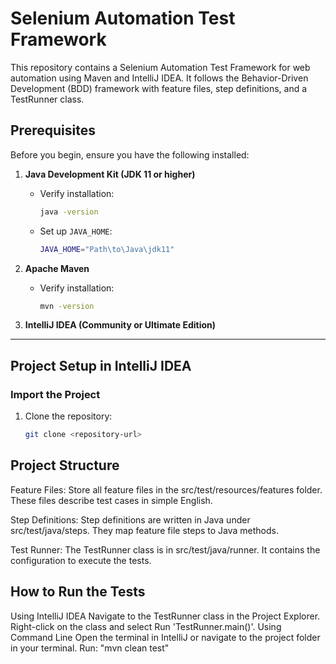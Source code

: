 # Selenium Automation Test Framework

This repository contains a Selenium Automation Test Framework for web automation using Maven and IntelliJ IDEA. It follows the Behavior-Driven Development (BDD) framework with feature files, step definitions, and a TestRunner class.

## Prerequisites

Before you begin, ensure you have the following installed:

1. **Java Development Kit (JDK 11 or higher)**
   - Verify installation:
     ```bash
     java -version
     ```
   - Set up `JAVA_HOME`:
     ```bash
     JAVA_HOME="Path\to\Java\jdk11"
     ```

2. **Apache Maven**
   - Verify installation:
     ```bash
     mvn -version
     ```

3. **IntelliJ IDEA (Community or Ultimate Edition)**

---

## Project Setup in IntelliJ IDEA

### Import the Project
1. Clone the repository:
   ```bash
   git clone <repository-url>
## Project Structure
Feature Files:
Store all feature files in the src/test/resources/features folder. These files describe test cases in simple English.

Step Definitions:
Step definitions are written in Java under src/test/java/steps. They map feature file steps to Java methods.

Test Runner:
The TestRunner class is in src/test/java/runner. It contains the configuration to execute the tests. 

## How to Run the Tests
Using IntelliJ IDEA
Navigate to the TestRunner class in the Project Explorer.
Right-click on the class and select Run 'TestRunner.main()'.
Using Command Line
Open the terminal in IntelliJ or navigate to the project folder in your terminal.
Run:
"mvn clean test"
